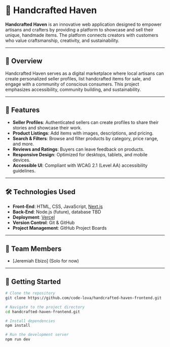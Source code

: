 # 🧵 Handcrafted Haven

**Handcrafted Haven** is an innovative web application designed to empower artisans and crafters by providing a platform to showcase and sell their unique, handmade items. The platform connects creators with customers who value craftsmanship, creativity, and sustainability.

---

## 🌟 Overview

Handcrafted Haven serves as a digital marketplace where local artisans can create personalized seller profiles, list handcrafted items for sale, and engage with a community of conscious consumers. This project emphasizes accessibility, community building, and sustainability.

---

## 🎯 Features

- **Seller Profiles**: Authenticated sellers can create profiles to share their stories and showcase their work.
- **Product Listings**: Add items with images, descriptions, and pricing.
- **Search & Filters**: Browse and filter products by category, price range, and more.
- **Reviews and Ratings**: Buyers can leave feedback on products.
- **Responsive Design**: Optimized for desktops, tablets, and mobile devices.
- **Accessible UI**: Compliant with WCAG 2.1 (Level AA) accessibility guidelines.

---

## 🛠️ Technologies Used

- **Front-End**: HTML, CSS, JavaScript, [Next.js](https://nextjs.org)
- **Back-End**: Node.js (future), database TBD
- **Deployment**: [Vercel](https://vercel.com)
- **Version Control**: Git & GitHub
- **Project Management**: GitHub Project Boards

---

## 👥 Team Members

- [Jeremiah Ebizo] (Solo for now)

---

## 🚀 Getting Started

```bash
# Clone the repository
git clone https://github.com/code-lova/handcrafted-haven-frontend.git

# Navigate to the project directory
cd handcrafted-haven-frontend.git

# Install dependencies
npm install

# Run the development server
npm run dev